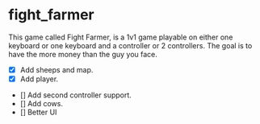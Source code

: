 # fight_farmer

This game called Fight Farmer, is a 1v1 game playable on either one keyboard or one keyboard and a controller or 2 controllers.
The goal is to have the more money than the guy you face.  

- [x] Add sheeps and map.
- [x] Add player.
- [] Add second controller support.
- [] Add cows.
- [] Better UI
